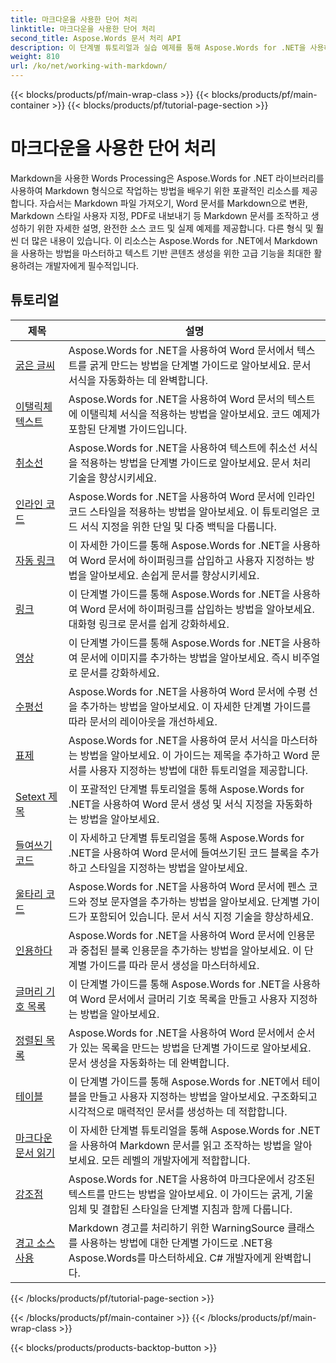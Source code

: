 ```yaml
---
title: 마크다운을 사용한 단어 처리
linktitle: 마크다운을 사용한 단어 처리
second_title: Aspose.Words 문서 처리 API
description: 이 단계별 튜토리얼과 실습 예제를 통해 Aspose.Words for .NET을 사용하여 Word 문서에서 Markdown 구문을 사용하는 방법을 알아보세요.
weight: 810
url: /ko/net/working-with-markdown/
---
```


{{< blocks/products/pf/main-wrap-class >}}
{{< blocks/products/pf/main-container >}}
{{< blocks/products/pf/tutorial-page-section >}}

# 마크다운을 사용한 단어 처리


Markdown을 사용한 Words Processing은 Aspose.Words for .NET 라이브러리를 사용하여 Markdown 형식으로 작업하는 방법을 배우기 위한 포괄적인 리소스를 제공합니다. 자습서는 Markdown 파일 가져오기, Word 문서를 Markdown으로 변환, Markdown 스타일 사용자 지정, PDF로 내보내기 등 Markdown 문서를 조작하고 생성하기 위한 자세한 설명, 완전한 소스 코드 및 실제 예제를 제공합니다. 다른 형식 및 훨씬 더 많은 내용이 있습니다. 이 리소스는 Aspose.Words for .NET에서 Markdown을 사용하는 방법을 마스터하고 텍스트 기반 콘텐츠 생성을 위한 고급 기능을 최대한 활용하려는 개발자에게 필수적입니다.

 ## 튜토리얼
| 제목 | 설명 |
| --- | --- |
| [굵은 글씨](./bold-text/) | Aspose.Words for .NET을 사용하여 Word 문서에서 텍스트를 굵게 만드는 방법을 단계별 가이드로 알아보세요. 문서 서식을 자동화하는 데 완벽합니다. |
| [이탤릭체 텍스트](./italic-text/) | Aspose.Words for .NET을 사용하여 Word 문서의 텍스트에 이탤릭체 서식을 적용하는 방법을 알아보세요. 코드 예제가 포함된 단계별 가이드입니다. |
| [취소선](./strikethrough/) | Aspose.Words for .NET을 사용하여 텍스트에 취소선 서식을 적용하는 방법을 단계별 가이드로 알아보세요. 문서 처리 기술을 향상시키세요. |
| [인라인 코드](./inline-code/) | Aspose.Words for .NET을 사용하여 Word 문서에 인라인 코드 스타일을 적용하는 방법을 알아보세요. 이 튜토리얼은 코드 서식 지정을 위한 단일 및 다중 백틱을 다룹니다. |
| [자동 링크](./autolink/) | 이 자세한 가이드를 통해 Aspose.Words for .NET을 사용하여 Word 문서에 하이퍼링크를 삽입하고 사용자 지정하는 방법을 알아보세요. 손쉽게 문서를 향상시키세요. |
| [링크](./link/) | 이 단계별 가이드를 통해 Aspose.Words for .NET을 사용하여 Word 문서에 하이퍼링크를 삽입하는 방법을 알아보세요. 대화형 링크로 문서를 쉽게 강화하세요. |
| [영상](./image/) | 이 단계별 가이드를 통해 Aspose.Words for .NET을 사용하여 문서에 이미지를 추가하는 방법을 알아보세요. 즉시 비주얼로 문서를 강화하세요. |
| [수평선](./horizontal-rule/) | Aspose.Words for .NET을 사용하여 Word 문서에 수평 선을 추가하는 방법을 알아보세요. 이 자세한 단계별 가이드를 따라 문서의 레이아웃을 개선하세요. |
| [표제](./heading/) | Aspose.Words for .NET을 사용하여 문서 서식을 마스터하는 방법을 알아보세요. 이 가이드는 제목을 추가하고 Word 문서를 사용자 지정하는 방법에 대한 튜토리얼을 제공합니다. |
| [Setext 제목](./setext-heading/) | 이 포괄적인 단계별 튜토리얼을 통해 Aspose.Words for .NET을 사용하여 Word 문서 생성 및 서식 지정을 자동화하는 방법을 알아보세요. |
| [들여쓰기 코드](./indented-code/) | 이 자세하고 단계별 튜토리얼을 통해 Aspose.Words for .NET을 사용하여 Word 문서에 들여쓰기된 코드 블록을 추가하고 스타일을 지정하는 방법을 알아보세요. |
| [울타리 코드](./fenced-code/) | Aspose.Words for .NET을 사용하여 Word 문서에 펜스 코드와 정보 문자열을 추가하는 방법을 알아보세요. 단계별 가이드가 포함되어 있습니다. 문서 서식 지정 기술을 향상하세요. |
| [인용하다](./quote/) | Aspose.Words for .NET을 사용하여 Word 문서에 인용문과 중첩된 블록 인용문을 추가하는 방법을 알아보세요. 이 단계별 가이드를 따라 문서 생성을 마스터하세요. |
| [글머리 기호 목록](./bulleted-list/) | 이 단계별 가이드를 통해 Aspose.Words for .NET을 사용하여 Word 문서에서 글머리 기호 목록을 만들고 사용자 지정하는 방법을 알아보세요. |
| [정렬된 목록](./ordered-list/) | Aspose.Words for .NET을 사용하여 Word 문서에서 순서가 있는 목록을 만드는 방법을 단계별 가이드로 알아보세요. 문서 생성을 자동화하는 데 완벽합니다. |
| [테이블](./table/) | 이 단계별 가이드를 통해 Aspose.Words for .NET에서 테이블을 만들고 사용자 지정하는 방법을 알아보세요. 구조화되고 시각적으로 매력적인 문서를 생성하는 데 적합합니다. |
| [마크다운 문서 읽기](./read-markdown-document/) | 이 자세한 단계별 튜토리얼을 통해 Aspose.Words for .NET을 사용하여 Markdown 문서를 읽고 조작하는 방법을 알아보세요. 모든 레벨의 개발자에게 적합합니다. |
| [강조점](./emphases/) | Aspose.Words for .NET을 사용하여 마크다운에서 강조된 텍스트를 만드는 방법을 알아보세요. 이 가이드는 굵게, 기울임체 및 결합된 스타일을 단계별 지침과 함께 다룹니다. |
| [경고 소스 사용](./use-warning-source/) | Markdown 경고를 처리하기 위한 WarningSource 클래스를 사용하는 방법에 대한 단계별 가이드로 .NET용 Aspose.Words를 마스터하세요. C# 개발자에게 완벽합니다. |
{{< /blocks/products/pf/tutorial-page-section >}}

{{< /blocks/products/pf/main-container >}}
{{< /blocks/products/pf/main-wrap-class >}}

{{< blocks/products/products-backtop-button >}}
